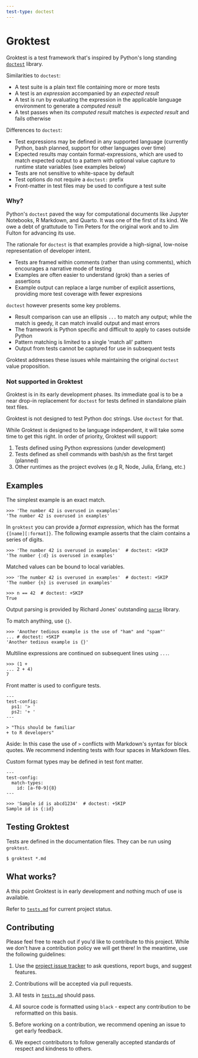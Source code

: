 ```yaml
---
test-type: doctest
---
```


# Groktest

Groktest is a test framework that's inspired by Python's long standing
[`doctest`](https://docs.python.org/3/library/doctest.html) library.

Similarities to `doctest`:

- A test suite is a plain text file containing more or more tests
- A test is an *expression* accompanied by an *expected result*
- A test is run by evaluating the expression in the applicable
  language environment to generate a *computed result*
- A test passes when its *computed result* matches is *expected result*
  and fails otherwise

Differences to `doctest`:

- Test expressions may be defined in any supported language (currently
  Python, bash planned, support for other languages over time)
- Expected results may contain format-expressions, which are used to
  match expected output to a pattern with optional value capture to
  runtime state variables (see examples below)
- Tests are not sensitive to white-space by default
- Test options do not require a `doctest:` prefix
- Front-matter in test files may be used to configure a test suite

### Why?

Python's `doctest` paved the way for computational documents like
Jupyter Notebooks, R Markdown, and Quarto. It was one of the first of
its kind. We owe a debt of grattutude to Tim Peters for the original
work and to Jim Fulton for advancing its use.

The rationale for `doctest` is that examples provide a high-signal,
low-noise representation of developer intent.

- Tests are framed within comments (rather than using comments), which
  encourages a narrative mode of testing
- Examples are often easier to understand (grok) than a series of
  assertions
- Example output can replace a large number of explicit assertions,
  providing more test coverage with fewer expresions

`doctest` however presents some key problems.

- Result comparison can use an ellipsis `...` to match any output; while
  the match is geedy, it can match invalid output and mast errors
- The framework is Python specific and difficult to apply to cases
  outside Python
- Pattern matching is limited to a single 'match all' pattern
- Output from tests cannot be captured for use in subsequent tests

Groktest addresses these issues while maintaining the original `doctest`
value proposition.

### Not supported in Groktest

Groktest is in its early development phases. Its immediate goal is to be
a near drop-in replacement for `doctest` for tests defined in standalone
plain text files.

Groktest is not designed to test Python doc strings. Use `doctest` for
that.

While Groktest is designed to be language independent, it will take some
time to get this right. In order of priority, Groktest will support:

1. Tests defined using Python expressions (under development)
2. Tests defined as shell commands with bash/sh as the first target (planned)
3. Other runtimes as the project evolves (e.g R, Node, Julia, Erlang,
   etc.)

## Examples

The simplest example is an exact match.

    >>> 'The number 42 is overused in examples'
    'The number 42 is overused in examples'

In `groktest` you can provide a *format expression*, which has the
format `{[name][:format]}`. The following example asserts that the claim
contains a series of digits.

    >>> 'The number 42 is overused in examples'  # doctest: +SKIP
    'The number {:d} is overused in examples'

Matched values can be bound to local variables.

    >>> 'The number 42 is overused in examples'  # doctest: +SKIP
    'The number {n} is overused in examples'

    >>> n == 42  # doctest: +SKIP
    True

Output parsing is provided by Richard Jones' outstanding
[`parse`](https://github.com/r1chardj0n3s/parse) library.

To match anything, use `{}`.

    >>> 'Another tedious example is the use of "ham" and "spam"'
    ... # doctest: +SKIP
    'Another tedious example is {}'

Multiline expressions are continued on subsequent lines using `...`.

    >>> (1 +
    ... 2 + 4)
    7

Front matter is used to configure tests.

    ---
    test-config:
      ps1: '> '
      ps2: '+ '
    ---

    > "This should be familiar
    + to R developers"

Aside: In this case the use of `>` conflicts with Markdown's syntax for
block quotes. We recommend indenting tests with four spaces in Markdown
files.

Custom format types may be defined in test font matter.

    ---
    test-config:
      match-types:
        id: [a-f0-9]{8}
    ---

    >>> 'Sample id is abcd1234'  # doctest: +SKIP
    Sample id is {:id}

## Testing Groktest

Tests are defined in the documentation files. They can be run using
`groktest`.

    $ groktest *.md

## What works?

A this point Groktest is in early development and nothing much of use is
available.

Refer to [`tests.md`](tests.md) for current project status.

## Contributing

Please feel free to reach out if you'd like to contribute to this
project. While we don't have a contribution policy we will get there! In
the meantime, use the following guidelines:

1. Use the [project issue
   tracker](https://github.com/gar1t/groktest/issues) to ask questions,
   report bugs, and suggest features.

2. Contributions will be accepted via pull requests.

3. All tests in [`tests.md`](tests.md) should pass.

4. All source code is formatted using `black` - expect any contribution
   to be reformatted on this basis.

5. Before working on a contribution, we recommend opening an issue to
   get early feedback.

6. We expect contributors to follow generally accepted standards of
   respect and kindness to others.
